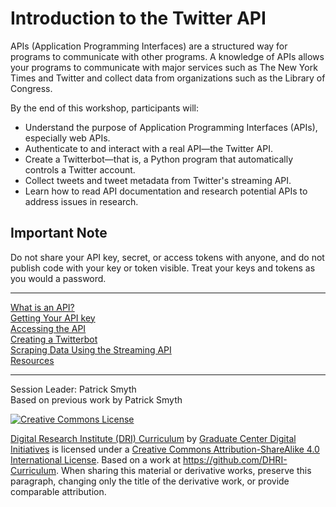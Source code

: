 # Introduction to the Twitter API

APIs (Application Programming Interfaces) are a structured way for programs to communicate with other programs. A knowledge of APIs allows your programs to communicate with major services such as The New York Times and Twitter and collect data from organizations such as the Library of Congress. 

By the end of this workshop, participants will:

- Understand the purpose of Application Programming Interfaces (APIs), especially web APIs.
- Authenticate to and interact with a real API—the Twitter API.
- Create a Twitterbot—that is, a Python program that automatically controls a Twitter account.
- Collect tweets and tweet metadata from Twitter's streaming API.
- Learn how to read API documentation and research potential APIs to address issues in research.

## Important Note

Do not share your API key, secret, or access tokens with anyone, and do not publish code with your key or token visible. Treat your keys and tokens as you would a password.

-----

[What is an API?](sections/01-what_is_api.md)  
[Getting Your API key](sections/02-getting_key.md)  
[Accessing the API](sections/03-accessing_api.md)  
[Creating a Twitterbot](sections/04-creating_twitterbot.md)  
[Scraping Data Using the Streaming API](sections/05-scraping_data.md)  
[Resources](sections/06-resources.md)  

-----

Session Leader: Patrick Smyth  
Based on previous work by Patrick Smyth  

[![Creative Commons License](https://i.creativecommons.org/l/by-sa/4.0/88x31.png)](http://creativecommons.org/licenses/by-sa/4.0/)

[Digital Research Institute (DRI) Curriculum](http://purl.org/dc/terms/) by [Graduate Center Digital Initiatives](https://gcdi.commons.gc.cuny.edu/) is licensed under a [Creative Commons Attribution-ShareAlike 4.0 International License](http://creativecommons.org/licenses/by-sa/4.0/). Based on a work at <https://github.com/DHRI-Curriculum>. When sharing this material or derivative works, preserve this paragraph, changing only the title of the derivative work, or provide comparable attribution.



